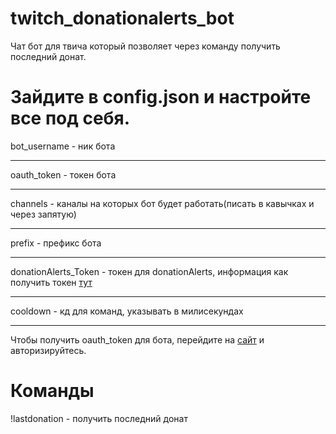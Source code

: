 # twitch_donationalerts_bot
Чат бот для твича который позволяет через команду получить последний донат.

# Зайдите в config.json и настройте все под себя.

bot_username - ник бота

---

oauth_token - токен бота

---

channels - каналы на которых бот будет работать(писать в кавычках и через запятую)

---

prefix - префикс бота

---

donationAlerts_Token - токен для donationAlerts, информация как получить токен [тут](https://www.donationalerts.com/apidoc)

---

cooldown - кд для команд, указывать в милисекундах

---
Чтобы получить oauth_token для бота, перейдите на [сайт](https://twitchapps.com/tmi/) и авторизируйтесь.

# Команды

!lastdonation - получить последний донат
